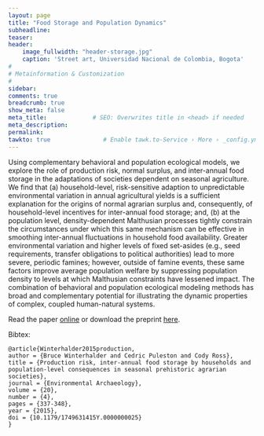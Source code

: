```yaml
---
layout: page
title: "Food Storage and Population Dynamics"
subheadline: 
teaser: 
header:
    image_fullwidth: "header-storage.jpg"
    caption: 'Street art, Universidad Nacional de Colombia, Bogota'
#
# Metainformation & Customization
#
sidebar: 
comments: true
breadcrumb: true
show_meta: false
meta_title:             # SEO: Overwrites title in <head> if needed
meta_description:
permalink:
tawkto: true               # Enable tawk.to-Service › More › _config.yml
---
```

<div class="row">
<div class="medium-8 columns t30">
<img src="{{ site.url }}/images/storage.png" alt="">
</div><!-- /.medium-8.columns -->
</div><!-- /.row -->
Using complementary behavioral and population ecological models, we explore the role of production risk, normal surplus, and inter-annual food storage in the adaptations of societies dependent on seasonal agriculture. We find that (a) household-level, risk-sensitive adaption to unpredictable environmental variation in annual agricultural yields is a sufficient explanation for the origins of normal agrarian surplus and, consequently, of household-level incentives for inter-annual food storage; and, (b) at the population level, density-dependent Malthusian processes tightly constrain the circumstances under which this same mechanism can be effective in smoothing inter-annual fluctuations in household food availability. Greater environmental variation and higher levels of fixed set-asides (e.g., seed requirements, transfer obligations to political authorities) lead to more severe, periodic famines; however, outside of famine events, these same factors improve average population welfare by suppressing population density to levels at which Malthusian constraints have lessened impact. The combination of behavioral and population ecological modeling methods has broad and complementary potential for illustrating the dynamic properties of complex, coupled human-natural systems.

Read the paper [online][2] or download the preprint [here][2].

Bibtex:
```
@article{Winterhalder2015production,
author = {Bruce Winterhalder and Cedric Puleston and Cody Ross},
title = {Production risk, inter-annual food storage by households and population-level consequences in seasonal prehistoric agrarian societies},
journal = {Environmental Archaeology},
volume = {20},
number = {4},
pages = {337-348},
year = {2015},
doi = {10.1179/1749631415Y.0000000025}
}
```

 [1]: http://dx.doi.org/10.1179/1749631415Y.0000000025
 [2]: https://github.com/Ctross/ctross.github.io/blob/master/pdfs/StoragePreprint.pdf
 
